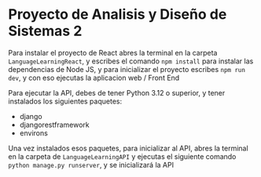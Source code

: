 # Proyecto de Analisis y Diseño de Sistemas 2

Para instalar el proyecto de React abres la terminal en la carpeta ```LanguageLearningReact```, y escribes el comando ```npm install``` para instalar las dependencias de Node JS, y para inicializar el proyecto escribes ```npm run dev```, y con eso ejecutas la aplicacion web / Front End

Para ejecutar la API, debes de tener Python 3.12 o superior, y tener instalados los siguientes paquetes: 
- django
- djangorestframework
- environs

Una vez instalados esos paquetes, para inicializar al API, abres la terminal en la carpeta de ```LanguageLearningAPI``` y ejecutas el siguiente comando ```python manage.py runserver```, y se inicializará la API